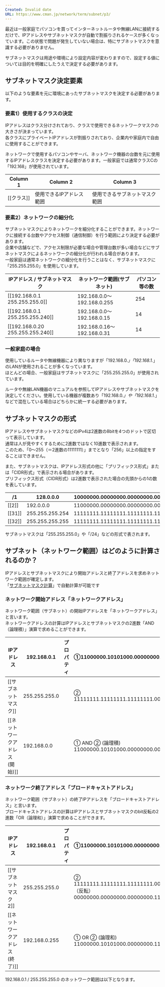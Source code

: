```yaml
---
Created: Invalid date
URL: https://www.cman.jp/network/term/subnet/p3/
---
```

最近は一般家庭でパソコンを買ってインターネットルータや無線LANに接続するだけで、IPアドレスやサブネットマスクが自動で割振りされるケースが多くなっています。この状態で問題が発生していない場合は、特にサブネットマスクを意識する必要がありません。

サブネットマスクは用途や環境により設定内容が変わりますので、設定する値については目的を明確にしたうえで決定する必要があります。

## サブネットマスク決定要素

以下のような要素を元に環境にあったサブネットマスクを決定する必要があります。

### 要素1）使用するクラスの決定

IPアドレスはクラス分けされており、クラスで使用できるネットワークマスクの大きさが決まっています。  
各クラスにプライベートIPアドレスが割振りされており、企業内や家庭内で自由に使用することができます。

ネットワークで使用するパソコンやサーバ、ネットワーク機器の台数を元に使用するIPアドレスクラスを決定する必要があります。一般家庭では通常クラスCの「192.168」が使用されています。

|Column 1|Column 2|Column 3|
|---|---|---|
|[[クラス]]|使用できるIPアドレス範囲|使用できるサブネットマスク範囲|

  
  

### 要素2）ネットワークの細分化

サブネットマスクによりネットワークを細分化することができます。ネットワークに接続する台数やアクセス制御（通信制御）を行う範囲により決定する必要があります。  
企業や店舗などで、アクセス制限が必要な場合や管理台数が多い場合などにサブネットマスクによるネットワークの細分化が行われる場合があります。  
一般家庭は通常ネットワークの細分化を行うことはなく、サブネットマスクに「255.255.255.0」を使用しています。

|IPアドレス / サブネットマスク|ネットワーク範囲(サブネット)|パソコン等の数|
|---|---|---|
|[[192.168.0.1 255.255.255.0]]|192.168.0.0～192.168.0.255|254|
|[[192.168.0.1 255.255.255.240]]|192.168.0.0～192.168.0.15|14|
|[[192.168.0.20 255.255.255.240]]|192.168.0.16～192.168.0.31|14|

  
  

### 一般家庭の場合

使用しているルータや無線機器により異なりますが「192.168.0.*」「192.168.1.*」のLANが使用されることが多くなっています。  
ほとんどの場合、一般家庭はサブネットマスクに「255.255.255.0」が使用されています。

ルータや無線LAN機器のマニュアルを参照してIPアドレスやサブネットマスクを決定してください。使用している機器が複数あり「192.168.0.*」や「192.168.1.*」などで混在している場合はどちらかに統一する必要があります。

## サブネットマスクの形式

IPアドレスやサブネットマスクなどのIPv4は2進数の8bitを4つのドットで区切って表示しています。  
通常は人が見やすくするために2進数ではなく10進数で表示されます。  
このため、「0～255（＝2進数の11111111）」までとなり「256」以上の指定をすることはできません。

また、サブネットマスクは、IPアドレス形式の他に「プリフィックス形式」または「CIDR形式」で表示される場合があります。  
プリフィックス形式（CIDR形式）は2進数で表示された場合の先頭からの1の数を表しています。

|/1|128.0.0.0|10000000.00000000.00000000.00000000|
|---|---|---|
|[[2]]|192.0.0.0|11000000.00000000.00000000.00000000|
|[[31]]|255.255.255.254|11111111.11111111.11111111.11111110|
|[[32]]|255.255.255.255|11111111.11111111.11111111.11111111|

  
  

サブネットマスクは「255.255.255.0」や「/24」などの形式で表されます。

## サブネット（ネットワーク範囲）はどのように計算されるのか？

IPアドレスとサブネットマスクにより開始アドレスと終了アドレスを求めネットワーク範囲が確定します。  
「[サブネットマスク計算](https://note.cman.jp/network/subnetmask.cgi)」で自動計算が可能です

### ネットワーク開始アドレス「ネットワークアドレス」

ネットワーク範囲（サブネット）の開始IPアドレスを「ネットワークアドレス」と言います。  
ネットワークアドレスの計算はIPアドレスとサブネットマスクの2進数「AND（論理積）」演算で求めることができます。

|IPアドレス|192.168.0.1|プロパティ|①11000000.10101000.00000000.00000001|
|---|---|---|---|
|[[サブネットマスク]]|255.255.255.0||②  <br>11111111.11111111.11111111.00000000|
|[[ネットワークアドレス(開始)]]|192.168.0.0||① AND ② (論理積)  <br>11000000.10101000.00000000.00000000|

  
  

### ネットワーク終了アドレス「ブロードキャストアドレス」

ネットワーク範囲（サブネット）の終了IPアドレスを「ブロードキャストアドレス」と言います。  
ブロードキャストアドレスの計算はIPアドレスとサブネットマスクのbit反転の2進数「OR（論理和）」演算で求めることができます。

|IPアドレス|192.168.0.1|プロパティ|①11000000.10101000.00000000.00000001|
|---|---|---|---|
|[[サブネットマスク 2]]|255.255.255.0||②  <br>11111111.11111111.11111111.00000000↓（反転）00000000.00000000.00000000.11111111|
|[[ネットワークアドレス(終了)]]|192.168.0.255||① OR ② (論理和)  <br>11000000.10101000.00000000.11111111|

  
  

192.168.0.1 / 255.255.255.0 のネットワーク範囲は以下となります。